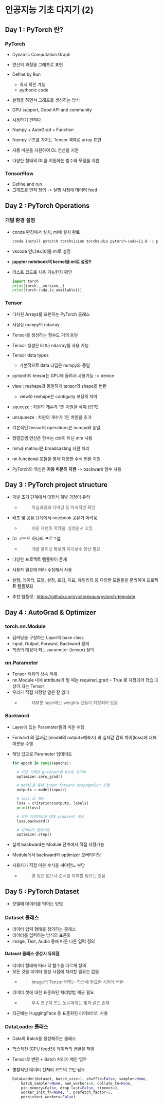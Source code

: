 # 인공지능 기초 다지기 (2)

## Day 1 : PyTorch 란?

### PyTorch  
- Dynamic Computation Graph
- 연산의 과정을 그래프로 표현
- Define by Run
  - 즉시 확인 가능
  - pythonic code
- 실행을 하면서 그래프를 생성하는 방식
- GPU support, Good API and community
- 사용하기 편하다

- Numpy + AutoGrad + Function
- Numpy 구조를 가지는 Tensor 객체로 array 표현
- 자동 미분을 지원하여 DL 연산을 지원
- 다양한 형태의 DL을 지원하는 함수와 모델을 지원

### TensorFlow  
- Define and run
- 그래프를 먼저 정의 -> 실행 시점에 데이터 feed

## Day 2 : PyTorch Operations

### 개발 환경 설정

- conda 환경에서 설치, ml에 설치 완료

  ```bash
  conda install pytorch torchvision torchaudio pytorch-cuda=11.8 -c pytorch -c nvidia
  ```

- vscode 인터프리터를 ml로 설정
- **jupyter notebook의 kernel을 ml로 설정!!**

- 테스트 코드로 사용 가능한지 확인

  ```python
  import torch
  print(torch.__version__)
  print(torch.cuda.is_available())
  ```

### Tensor

- 다차원 Arrays를 표현하는 PyTorch 클래스
- 사실상 numpy의 ndarray
- Tensor를 생성하는 함수도 거의 동일

- Tensor 생성은 list나 ndarray를 사용 가능

- Tensor data types
  - 기본적으로 data 타입은 numpy와 동일

- pytorch의 tensor는 GPU에 올려서 사용가능 -> device

- view : reshape과 동일하게 tensor의 shape을 변환
  - view와 reshape은 contiguity 보장의 차이
- squeeze : 차원의 개수가 1인 차원을 삭제 (압축)
- unsqueeze : 차원의 개수가 1인 차원을 추가

- 기본적인 tensor의 operations은 numpy와 동일
- 행렬곱셈 연산은 함수는 dot이 아닌 mm 사용
- mm과 matmul은 broadcasting 지원 처리

- nn.functional 모듈을 통해 다양한 수식 변환 지원
- PyTorch의 핵심은 **자동 미분의 지원** -> backward 함수 사용

## Day 3 : PyTorch project structure

- 개발 초기 단계에서 대화식 개발 과정이 유리
  - > 학습과정과 디버깅 등 지속적인 확인
- 배포 및 공유 단계에서 notebook 공유가 어려움
  - > 쉬운 재현의 어려움, 실행순서 꼬임
- DL 코드도 하나의 프로그램
  - > 개발 용이성 확보와 유지보수 향상 필요

- 다양한 프로젝트 템플릿이 존재
- 사용자 필요에 따라 수정해서 사용
- 실행, 데이터, 모델, 설정, 로깅, 지표, 유틸리티 등 다양한 모듈들을 분리하여 프로젝트 템플릿화

- 추천 템플릿 : https://github.com/victoresque/pytorch-template

## Day 4 : AutoGrad & Optimizer

### torch.nn.Module

- 딥러닝을 구성하는 Layer의 base class
- Input, Output, Forward, Backword 정의
- 학습의 대상이 되는 parameter (tensor) 정의

### nn.Parameter

- Tensor 객체의 상속 객체
- nn.Module 내에 attribute가 될 때는 required_grad = True 로 지정되어 학습 대상이 되는 Tensor
- 우리가 직접 지정할 일은 잘 없다
  - > 대부분 layer에는 weights 값들이 지정되어 있음

### Backword

- Layer에 있는 Parameter들의 미분 수행
- Forward 의 결과값 (model의 output=예측지) 과 실제값 간의 차이(loss)에 대해 미분을 수행
- 해당 값으로 Parameter 업데이트

  ```python
  for epoch in range(epochs):

    # 이전 기록된 gradient를 0으로 초기화
    optimizer.zero_grad()

    # model을 통해 input forward propagation 진행
    outputs = model(inputs)

    # loss 값 계산
    loss = criterion(outputs, labels)
    print(loss)

    # 모든 파라미터에 대해 gradient 계산
    loss.backward()

    # 파라미터 업데이트
    optimizer.step()
  ```

- 실제 backward는 Module 단계에서 직접 지정가능
- Module에서 backward와 optimizer 오버라이딩
- 사용자가 직접 미분 수식을 써야한느 부담
  - > 쓸 일은 없으나 순서를 이해할 필요는 있음

## Day 5 : PyTorch Dataset

- 모델에 데이터를 먹이는 방법

### Dataset 클래스

- 데이터 입력 형태를 정의하는 클래스
- 데이터를 입력하는 방식의 표준화
- Image, Text, Audio 등에 따른 다른 입력 정의

#### Dataset 클래스 생성시 유의점

- 데이터 형태에 따라 각 함수를 다르게 정의
- 모든 것을 데이터 생성 시점에 처리할 필요는 없음
  - > image의 Tensor 변화는 학습에 필요한 시점에 변환
- 데이터 셋에 대한 표준화된 처리방법 제공 필요
  - > 후속 연구자 또는 동료에게는 빛과 같은 존재
- 최근에는 HuggingFace 등 표준화된 라이브러리 사용

### DataLoader 클래스

- Data의 Batch를 생성해주는 클래스
- 학습직전 (GPU feed전) 데이터의 변환을 책임
- Tensor로 변환 + Batch 처리가 메인 업무
- 병렬적인 데이터 전처리 코드의 고민 필요

  ```python
  DataLoader(dataset, batch_size=1, shuffle=False, sampler=None,
      batch_sampler=None, num_workers=0, collate_fn=None,
      pin_memory=False, drop_last=False, timeout=0,
      worker_init_fn=None, *, prefetch_factor=2,
      persistent_workers=False)
  ```